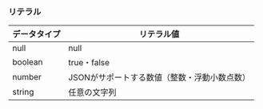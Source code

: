 ### リテラル

| データタイプ | リテラル値 |
| -------- | -------- |
| null | null |
| boolean | true・false |
| number | JSONがサポートする数値（整数・浮動小数点数） |
| string | 任意の文字列 |
